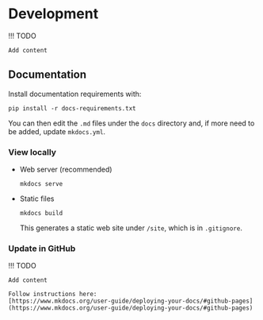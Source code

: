 # Development

!!! TODO

    Add content

## Documentation
Install documentation requirements with:
```
pip install -r docs-requirements.txt
```

You can then edit the `.md` files under the `docs` directory and, if more need to be added, update `mkdocs.yml`.

### View locally

* Web server (recommended)
  ```
  mkdocs serve
  ```
* Static files
  ```
  mkdocs build
  ```
  This generates a static web site under `/site`, which is in `.gitignore`.

### Update in GitHub

!!! TODO

    Add content

    Follow instructions here:
    [https://www.mkdocs.org/user-guide/deploying-your-docs/#github-pages](https://www.mkdocs.org/user-guide/deploying-your-docs/#github-pages)
